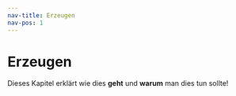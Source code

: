 ```yaml
---
nav-title: Erzeugen
nav-pos: 1
---
```


# Erzeugen
Dieses Kapitel erklärt wie dies **geht** und **warum** man dies tun sollte!